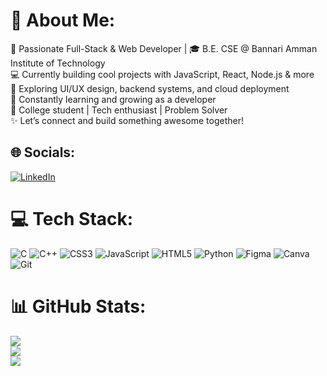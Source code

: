 # 💫 About Me:
🚀 Passionate Full-Stack & Web Developer | 🎓 B.E. CSE @ Bannari Amman Institute of Technology<br>💻 Currently building cool projects with JavaScript, React, Node.js & more<br>📱 Exploring UI/UX design, backend systems, and cloud deployment<br>🌱 Constantly learning and growing as a developer<br>📍 College student | Tech enthusiast | Problem Solver<br>✨ Let’s connect and build something awesome together!


## 🌐 Socials:
[![LinkedIn](https://img.shields.io/badge/LinkedIn-%230077B5.svg?logo=linkedin&logoColor=white)](https://linkedin.com/in/venmugil-rajan-s-1362b3354/) 

# 💻 Tech Stack:
![C](https://img.shields.io/badge/c-%2300599C.svg?style=for-the-badge&logo=c&logoColor=white) ![C++](https://img.shields.io/badge/c++-%2300599C.svg?style=for-the-badge&logo=c%2B%2B&logoColor=white) ![CSS3](https://img.shields.io/badge/css3-%231572B6.svg?style=for-the-badge&logo=css3&logoColor=white) ![JavaScript](https://img.shields.io/badge/javascript-%23323330.svg?style=for-the-badge&logo=javascript&logoColor=%23F7DF1E) ![HTML5](https://img.shields.io/badge/html5-%23E34F26.svg?style=for-the-badge&logo=html5&logoColor=white) ![Python](https://img.shields.io/badge/python-3670A0?style=for-the-badge&logo=python&logoColor=ffdd54) ![Figma](https://img.shields.io/badge/figma-%23F24E1E.svg?style=for-the-badge&logo=figma&logoColor=white) ![Canva](https://img.shields.io/badge/Canva-%2300C4CC.svg?style=for-the-badge&logo=Canva&logoColor=white) ![Git](https://img.shields.io/badge/git-%23F05033.svg?style=for-the-badge&logo=git&logoColor=white)
# 📊 GitHub Stats:
![](https://github-readme-stats.vercel.app/api?username=venmugilrajan&theme=dark&hide_border=false&include_all_commits=true&count_private=false)<br/>
![](https://nirzak-streak-stats.vercel.app/?user=venmugilrajan&theme=dark&hide_border=false)<br/>
![](https://github-readme-stats.vercel.app/api/top-langs/?username=venmugilrajan&theme=dark&hide_border=false&include_all_commits=true&count_private=false&layout=compact)

<!-- Proudly created with GPRM ( https://gprm.itsvg.in ) -->
